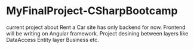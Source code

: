# MyFinalProject-CSharpBootcamp
current project about Rent a Car site has only backend for now. Frontend will be writing on Angular framework. 
Project desining between layers like DataAccess Entity layer Business etc.
